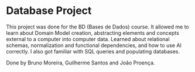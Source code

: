 # Database Project
This project was done for the BD (Bases de Dados) course. It allowed me to learn about Domain Model creation, abstracting elements and concepts external to a computer into computer data. Learned about relational schemas, normalization and functional dependencies, and how to use AI correctly. I also got familiar with SQL queries and populating databases. 

Done by Bruno Moreira, Guilherme Santos and João Proença.